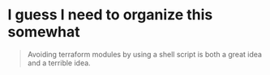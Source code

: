 # I guess I need to organize this somewhat

> Avoiding terraform modules by using a shell script is both a great idea and a terrible idea.
